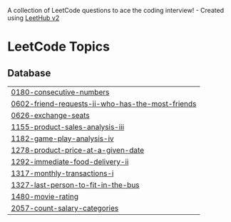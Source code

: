 A collection of LeetCode questions to ace the coding interview! - Created using [LeetHub v2](https://github.com/arunbhardwaj/LeetHub-2.0)
<!---LeetCode Topics Start-->
# LeetCode Topics
## Database
|  |
| ------- |
| [0180-consecutive-numbers](https://github.com/GeorgiNgE/LeetCode/tree/master/0180-consecutive-numbers) |
| [0602-friend-requests-ii-who-has-the-most-friends](https://github.com/GeorgiNgE/LeetCode/tree/master/0602-friend-requests-ii-who-has-the-most-friends) |
| [0626-exchange-seats](https://github.com/GeorgiNgE/LeetCode/tree/master/0626-exchange-seats) |
| [1155-product-sales-analysis-iii](https://github.com/GeorgiNgE/LeetCode/tree/master/1155-product-sales-analysis-iii) |
| [1182-game-play-analysis-iv](https://github.com/GeorgiNgE/LeetCode/tree/master/1182-game-play-analysis-iv) |
| [1278-product-price-at-a-given-date](https://github.com/GeorgiNgE/LeetCode/tree/master/1278-product-price-at-a-given-date) |
| [1292-immediate-food-delivery-ii](https://github.com/GeorgiNgE/LeetCode/tree/master/1292-immediate-food-delivery-ii) |
| [1317-monthly-transactions-i](https://github.com/GeorgiNgE/LeetCode/tree/master/1317-monthly-transactions-i) |
| [1327-last-person-to-fit-in-the-bus](https://github.com/GeorgiNgE/LeetCode/tree/master/1327-last-person-to-fit-in-the-bus) |
| [1480-movie-rating](https://github.com/GeorgiNgE/LeetCode/tree/master/1480-movie-rating) |
| [2057-count-salary-categories](https://github.com/GeorgiNgE/LeetCode/tree/master/2057-count-salary-categories) |
<!---LeetCode Topics End-->